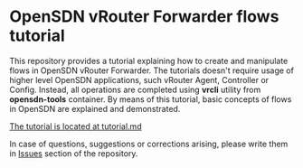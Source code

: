 OpenSDN vRouter Forwarder flows tutorial
========================================

This repository provides a tutorial explaining how to create and manipulate
flows in OpenSDN vRouter Forwarder. The tutorials doesn't require usage
of higher level OpenSDN applications, such vRouter Agent, Controller or
Config. Instead, all operations are completed using **vrcli** utility
from **opensdn-tools** container. By means of this tutorial, basic
concepts of flows in OpenSDN are explained and demonstrated.

[The tutorial is located at tutorial.md](https://github.com/mkraposhin/opensdn-forwarder-flows-tutorial/blob/main/tutorial.md)

In case of questions, suggestions or corrections arising, please write them in 
[Issues](https://github.com/mkraposhin/opensdn-forwarder-flows-tutorial/issues)
section of the repository.
